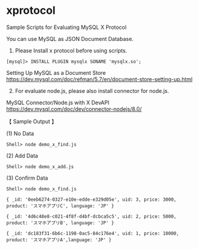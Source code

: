 # xprotocol
Sample Scripts for Evaluating MySQL X Protocol

You can use MySQL as JSON Document Database.

1) Please Install x protocol before using scripts.

``` 
[mysql]> INSTALL PLUGIN mysqlx SONAME 'mysqlx.so';
``` 

Setting Up MySQL as a Document Store
https://dev.mysql.com/doc/refman/5.7/en/document-store-setting-up.html

2) For evaluate node.js, please also install connector for node.js.

MySQL Connector/Node.js with X DevAPI
https://dev.mysql.com/doc/dev/connector-nodejs/8.0/



【 Sample Output 】

(1) No Data

``` Shell> node demo_x_find.js ``` 

(2) Add Data

``` Shell> node demo_x_add.js ``` 

(3) Confirm Data

```
Shell> node demo_x_find.js 

{ _id: '0eeb6274-0327-e10e-edde-e329d05e', uid: 3, price: 3000, product: 'スマホアプリC', language: 'JP' }

{ _id: '4d6c48e8-c021-4f8f-d4bf-dcbca5c5', uid: 2, price: 5000, product: 'スマホアプリB', language: 'JP' }

{ _id: 'dc183f31-6b6c-1198-0ac5-84c176e4', uid: 1, price: 10000, product: 'スマホアプリA',language: 'JP' }

```
